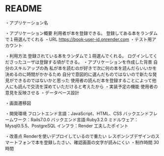 # README
・アプリケーション名

・アプリケーション概要
利用者が本を登録できる。
登録してある本をランダムで１冊選んでくれる
・URL
https://book-user-id.onrender.com
・テスト用アカウント

・利用方法
登録されている本をランダムで１冊選んでくれる。
ログインしてくださったユーザは登録する頃ができる。
・アプリケーションを作成した背景
自分のスキルアップの為
私が本を読むのが好きで次に何の本を読んだらいいかを決めるのに時間がかかるため
自分で意図的に選んだものではないので新たな発見ができるのではないかと思った
使用者の読んだ本を登録することによって他人にも読んで交流を深めていただけると考えたから
・実装予定の機能
使用者の意見を反映させる
・データベース設計

・画面遷移図

・開発環境
フロントエンド言語：JavaScript、HTML、CSS
バックエンドフレームワーク：Rails7.0.0 
バックエンド言語:Ruby3.2.0
ミドルウェア：Mysql0.5.5、PostgreSQL
インフラ：Render
工夫したポイント

・改善点
Renderを使いデプロイしているので重たい
レスポンシブデザインのスマートフォンで本を登録したさい、確認画面の文字が読みにくい
・制作時間
30時間